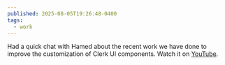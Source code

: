 ```yaml
---
published: 2025-08-05T19:26:48-0400
tags:
  - work
---
```


Had a quick chat with Hamed about the recent work we have done to improve the customization of Clerk UI components. Watch it on [YouTube](https://www.youtube.com/watch?v=0SWck1H3XSg).
